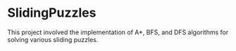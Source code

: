 # SlidingPuzzles
This project involved the implementation of A*, BFS, and DFS algorithms for solving various sliding puzzles.
